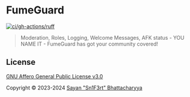 # FumeGuard

[![ci/gh-actions/ruff](https://github.com/FumeStop/FumeGuard/actions/workflows/ruff.yml/badge.svg)](https://github.com/FumeStop/FumeGuard/actions/workflows/ruff.yml)

> Moderation, Roles, Logging, Welcome Messages, AFK status - YOU NAME IT - FumeGuard has got your community covered!

## License

[GNU Affero General Public License v3.0](LICENSE)

Copyright &copy; 2023-2024 [Sayan "Sn1F3rt" Bhattacharyya](https://sn1f3rt.dev)
